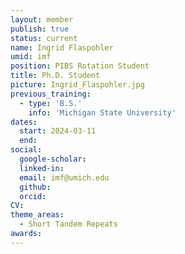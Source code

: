 ```yaml
---
layout: member
publish: true
status: current
name: Ingrid Flaspohler
umid: imf
position: PIBS Rotation Student
title: Ph.D. Student 
picture: Ingrid_Flaspohler.jpg
previous_training:
  - type: 'B.S.'
    info: 'Michigan State University'
dates:
  start: 2024-03-11
  end: 
social: 
  google-scholar: 
  linked-in: 
  email: imf@umich.edu
  github:
  orcid:
CV: 
theme_areas:
  - Short Tandem Repeats
awards:
---
```


